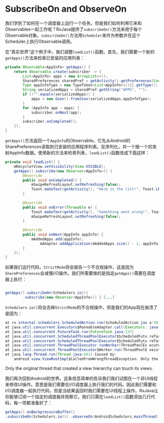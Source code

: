 # SubscribeOn and ObserveOn

我们学到了如何在一个调度器上运行一个任务。但是我们如何利用它来和Observables一起工作呢？RxJava提供了`subscribeOn()`方法来用于每个Observable对象。`subscribeOn()`方法用`Scheduler`来作为参数并在这个Scheduler上执行Observable调用。

在“真实世界”这个例子中，我们调整`loadList()`函数。首先，我们需要一个新的`getApps()`方法来检索已安装的应用列表：

```java
private Observable<AppInfo> getApps() { 
    return Observable.create(subscriber -> {
        List<AppInfo> apps = new ArrayList<>();
        SharedPreferences sharedPref = getActivity().getPreferences(Context.MODE_PRIVATE);
        Type appInfoType = new TypeToken<List<AppInfo>>(){}.getType();
        String serializedApps = sharedPref.getString("APPS", "");
        if (!"".equals(serializedApps)) {
            apps = new Gson().fromJson(serializedApps,appInfoType); 
        }
        for (AppInfo app : apps) {
            subscriber.onNext(app);
        }
        subscriber.onCompleted(); 
    });
}
```
`getApps()`方法返回一个`AppInfo`的Observable。它先从Android的SharePreferences读取到已安装的应用程序列表。反序列化，并一个接一个的发射AppInfo数据。使用新的方法来检索列表，`loadList()`函数改成下面这样：
```java
private void loadList() {
    mRecyclerView.setVisibility(View.VISIBLE);
    getApps().subscribe(new Observer<AppInfo>() {
        @Override
        public void onCompleted() {
            mSwipeRefreshLayout.setRefreshing(false);
            Toast.makeText(getActivity(), "Here is the list!", Toast.LENGTH_LONG).show();
        }
        
        @Override
        public void onError(Throwable e) {
            Toast.makeText(getActivity(), "Something went wrong!", Toast.LENGTH_SHORT).show();
            mSwipeRefreshLayout.setRefreshing(false);
        }
        
        @Override
        public void onNext(AppInfo appInfo) {
            mAddedApps.add(appInfo);
                mAdapter.addApplication(mAddedApps.size() - 1, appInfo);
        } 
    });
}
```
如果我们运行代码，`StrictMode`将会报告一个不合规操作，这是因为`SharePreferences`会减慢I/O操作。我们所需要做的是指定`getApps()`需要在调度器上执行：

```java

getApps().subscribeOn(Schedulers.io())
        .subscribe(new Observer<AppInfo>() { [...]
```
`Schedulers.io()`将会去掉`StrictMode`的不合规操作，但是我们的App现在崩溃了是因为：
```java
at rx.internal.schedulers.ScheduledAction.run(ScheduledAction.jav a:58)
at java.util.concurrent.Executors$RunnableAdapter.call(Executors. java:422)
at java.util.concurrent.FutureTask.run(FutureTask.java:237) 
at java.util.concurrent.ScheduledThreadPoolExecutor$ScheduledFutu reTask.access$201(ScheduledThreadPoolExecutor.java:152)
at java.util.concurrent.ScheduledThreadPoolExecutor$ScheduledFutu reTask.run(ScheduledThreadPoolExecutor.java:265)
at java.util.concurrent.ThreadPoolExecutor.runWorker(ThreadPoolEx ecutor.java:1112)
at java.util.concurrent.ThreadPoolExecutor$Worker.run(ThreadPoolE xecutor.java:587)
at java.lang.Thread.run(Thread.java:841) Caused by:
    android.view.ViewRootImpl$CalledFromWrongThreadException: Only the original thread that created a view hierarchy can touch its views.

```
Only the original thread that created a view hierarchy can touch its views.

我们再次回到Android的世界。这条信息简单的告诉我们我们试图在一个非UI线程来修改UI操作。意思是我们需要在I/O调度器上执行我们的代码。因此我们需要和I/O调度器一起执行代码，但是当结果返回时我们需要在UI线程上操作。RxJava让你能够订阅一个指定的调度器并观察它。我们只需在`loadList()`函数添加几行代码，每一项都准备好了：

```java
getApps().onBackpressureBuffer()
.subscribeOn(Schedulers.io()) .observeOn(AndroidSchedulers.mainThread()) .subscribe(new Observer<AppInfo>() { [...]

```

































































